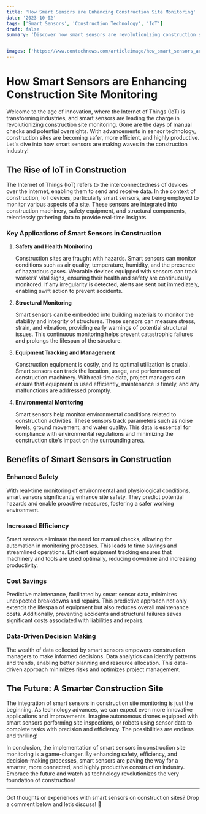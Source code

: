 ```yaml
---
title: 'How Smart Sensors are Enhancing Construction Site Monitoring'
date: '2023-10-02'
tags: ['Smart Sensors', 'Construction Technology', 'IoT']
draft: false
summary: 'Discover how smart sensors are revolutionizing construction site monitoring, ensuring safety, efficiency, and cost-effectiveness.'


images: ['https://www.contechnews.com/articleimage/how_smart_sensors_are_enhancing_construction_site_monitoring.webp']
---
```


# How Smart Sensors are Enhancing Construction Site Monitoring

Welcome to the age of innovation, where the Internet of Things (IoT) is transforming industries, and smart sensors are leading the charge in revolutionizing construction site monitoring. Gone are the days of manual checks and potential oversights. With advancements in sensor technology, construction sites are becoming safer, more efficient, and highly productive. Let's dive into how smart sensors are making waves in the construction industry!

## The Rise of IoT in Construction

The Internet of Things (IoT) refers to the interconnectedness of devices over the internet, enabling them to send and receive data. In the context of construction, IoT devices, particularly smart sensors, are being employed to monitor various aspects of a site. These sensors are integrated into construction machinery, safety equipment, and structural components, relentlessly gathering data to provide real-time insights.

### Key Applications of Smart Sensors in Construction

1. **Safety and Health Monitoring**
   
   Construction sites are fraught with hazards. Smart sensors can monitor conditions such as air quality, temperature, humidity, and the presence of hazardous gases. Wearable devices equipped with sensors can track workers' vital signs, ensuring their health and safety are continuously monitored. If any irregularity is detected, alerts are sent out immediately, enabling swift action to prevent accidents.

2. **Structural Monitoring**
   
   Smart sensors can be embedded into building materials to monitor the stability and integrity of structures. These sensors can measure stress, strain, and vibration, providing early warnings of potential structural issues. This continuous monitoring helps prevent catastrophic failures and prolongs the lifespan of the structure.

3. **Equipment Tracking and Management**
   
   Construction equipment is costly, and its optimal utilization is crucial. Smart sensors can track the location, usage, and performance of construction machinery. With real-time data, project managers can ensure that equipment is used efficiently, maintenance is timely, and any malfunctions are addressed promptly.

4. **Environmental Monitoring**
   
   Smart sensors help monitor environmental conditions related to construction activities. These sensors track parameters such as noise levels, ground movement, and water quality. This data is essential for compliance with environmental regulations and minimizing the construction site's impact on the surrounding area.

## Benefits of Smart Sensors in Construction

### Enhanced Safety

With real-time monitoring of environmental and physiological conditions, smart sensors significantly enhance site safety. They predict potential hazards and enable proactive measures, fostering a safer working environment.

### Increased Efficiency

Smart sensors eliminate the need for manual checks, allowing for automation in monitoring processes. This leads to time savings and streamlined operations. Efficient equipment tracking ensures that machinery and tools are used optimally, reducing downtime and increasing productivity.

### Cost Savings

Predictive maintenance, facilitated by smart sensor data, minimizes unexpected breakdowns and repairs. This predictive approach not only extends the lifespan of equipment but also reduces overall maintenance costs. Additionally, preventing accidents and structural failures saves significant costs associated with liabilities and repairs.

### Data-Driven Decision Making

The wealth of data collected by smart sensors empowers construction managers to make informed decisions. Data analytics can identify patterns and trends, enabling better planning and resource allocation. This data-driven approach minimizes risks and optimizes project management.

## The Future: A Smarter Construction Site

The integration of smart sensors in construction site monitoring is just the beginning. As technology advances, we can expect even more innovative applications and improvements. Imagine autonomous drones equipped with smart sensors performing site inspections, or robots using sensor data to complete tasks with precision and efficiency. The possibilities are endless and thrilling!

In conclusion, the implementation of smart sensors in construction site monitoring is a game-changer. By enhancing safety, efficiency, and decision-making processes, smart sensors are paving the way for a smarter, more connected, and highly productive construction industry. Embrace the future and watch as technology revolutionizes the very foundation of construction!

---

Got thoughts or experiences with smart sensors on construction sites? Drop a comment below and let’s discuss! 🚀